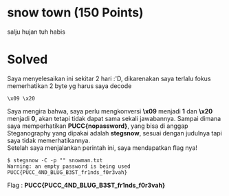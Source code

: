 # snow town (150 Points)
salju hujan tuh habis
# Solved
Saya menyelesaikan ini sekitar 2 hari :'D, dikarenakan saya terlalu fokus memerhatikan 2 byte yg harus saya decode
```
\x09 \x20
```
Saya mengira bahwa, saya perlu mengkonversi <b>\x09</b> menjadi <b>1</b> dan <b>\x20</b> menjadi <b>0</b>, akan tetapi tidak dapat sama sekali jawabannya. Sampai dimana saya memperhatikan <b>PUCC{nopassword}</b>, yang bisa di anggap Steganography yang dipakai adalah <b>stegsnow</b>, sesuai dengan judulnya tapi saya tidak memerhatikannya. <br>
Setelah saya menjalankan perintah ini, saya mendapatkan flag nya!
```
$ stegsnow -C -p "" snowman.txt
Warning: an empty password is being used
PUCC{PUCC_4ND_BLUG_B3ST_fr1nds_f0r3vah}
```
Flag : <b>PUCC{PUCC_4ND_BLUG_B3ST_fr1nds_f0r3vah}</b>
